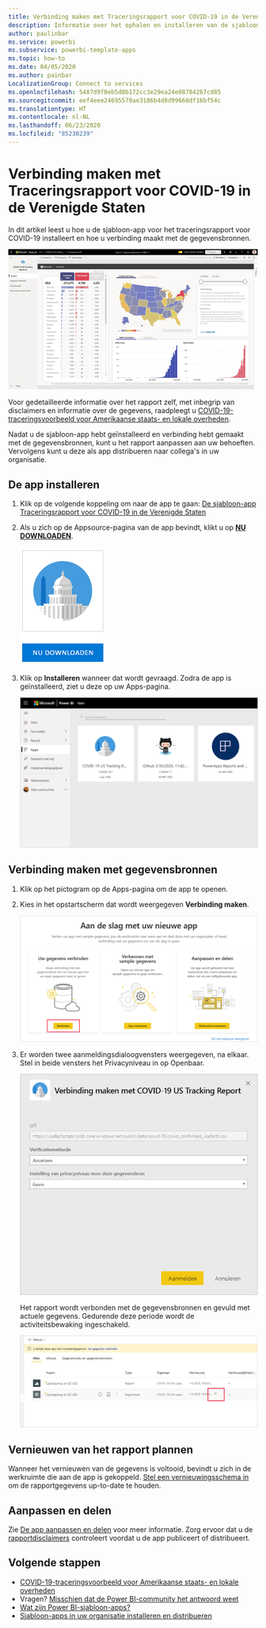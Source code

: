 ```yaml
---
title: Verbinding maken met Traceringsrapport voor COVID-19 in de Verenigde Staten
description: Informatie over het ophalen en installeren van de sjabloon-app COVID-19-cases in de Verenigde Staten en het maken van verbinding met gegevens.
author: paulinbar
ms.service: powerbi
ms.subservice: powerbi-template-apps
ms.topic: how-to
ms.date: 04/05/2020
ms.author: painbar
LocalizationGroup: Connect to services
ms.openlocfilehash: 5487d9f0eb5d8b172cc3e29ea24e88704267cd85
ms.sourcegitcommit: eef4eee24695570ae3186b4d8d99660df16bf54c
ms.translationtype: HT
ms.contentlocale: nl-NL
ms.lasthandoff: 06/23/2020
ms.locfileid: "85230239"
---
```

# <a name="connect-to-the-covid-19-us-tracking-report"></a>Verbinding maken met Traceringsrapport voor COVID-19 in de Verenigde Staten
In dit artikel leest u hoe u de sjabloon-app voor het traceringsrapport voor COVID-19 installeert en hoe u verbinding maakt met de gegevensbronnen.

![Traceringsrapport voor COVID-19 in de Verenigde Staten](media/service-connect-to-covid-19-tracking/service-covid-19-us-tracking-report-title-screen.png)

Voor gedetailleerde informatie over het rapport zelf, met inbegrip van disclaimers en informatie over de gegevens, raadpleegt u [COVID-19-traceringsvoorbeeld voor Amerikaanse staats- en lokale overheden](../create-reports/sample-covid-19-us.md).

Nadat u de sjabloon-app hebt geïnstalleerd en verbinding hebt gemaakt met de gegevensbronnen, kunt u het rapport aanpassen aan uw behoeften. Vervolgens kunt u deze als app distribueren naar collega's in uw organisatie.

## <a name="install-the-app"></a>De app installeren

1. Klik op de volgende koppeling om naar de app te gaan: [De sjabloon-app Traceringsrapport voor COVID-19 in de Verenigde Staten](https://appsource.microsoft.com/en-us/product/power-bi/pbi-contentpacks.covid19ms)

1. Als u zich op de Appsource-pagina van de app bevindt, klikt u op [**NU DOWNLOADEN**](https://appsource.microsoft.com/en-us/product/power-bi/pbi-contentpacks.covid19ms).

    [![Traceringsrapport voor COVID-19 in de Verenigde Staten in Appsource](media/service-connect-to-covid-19-tracking/service-covid-19-us-tracking-report-appsource-icon.png)](https://appsource.microsoft.com/en-us/product/power-bi/pbi-contentpacks.covid19ms)

1. Klik op **Installeren** wanneer dat wordt gevraagd. Zodra de app is geïnstalleerd, ziet u deze op uw Apps-pagina.

   ![Traceringsrapport voor COVID-19 in de Verenigde Staten op de App-pagina](media/service-connect-to-covid-19-tracking/service-covid-19-us-tracking-report-apps-page-icon.png)

## <a name="connect-to-data-sources"></a>Verbinding maken met gegevensbronnen

1. Klik op het pictogram op de Apps-pagina om de app te openen.

1. Kies in het opstartscherm dat wordt weergegeven **Verbinding maken**.

   ![Welkomstscherm van de sjabloon-app](media/service-connect-to-covid-19-tracking/service-covid-19-us-tracking-report-splash-screen.png)

1. Er worden twee aanmeldingsdialoogvensters weergegeven, na elkaar. Stel in beide vensters het Privacyniveau in op Openbaar.

   ![Het aanmeldingsdialoogvenster van Traceringsrapport voor COVID-19 in de Verenigde Staten](media/service-connect-to-covid-19-tracking/service-covid-19-us-tracking-report-signin-dialog.png)

   Het rapport wordt verbonden met de gegevensbronnen en gevuld met actuele gegevens. Gedurende deze periode wordt de activiteitsbewaking ingeschakeld.

   ![Traceringsrapport voor COVID-19 in de Verenigde Staten wordt vernieuwd](media/service-connect-to-covid-19-tracking/service-covid-19-us-tracking-report-refresh-monitor.png)

## <a name="schedule-report-refresh"></a>Vernieuwen van het rapport plannen

Wanneer het vernieuwen van de gegevens is voltooid, bevindt u zich in de werkruimte die aan de app is gekoppeld. [Stel een vernieuwingsschema in](../connect-data/refresh-scheduled-refresh.md) om de rapportgegevens up-to-date te houden.

## <a name="customize-and-share"></a>Aanpassen en delen

Zie [De app aanpassen en delen](../connect-data/service-template-apps-install-distribute.md#customize-and-share-the-app) voor meer informatie. Zorg ervoor dat u de [rapportdisclaimers](../create-reports/sample-covid-19-us.md#disclaimers) controleert voordat u de app publiceert of distribueert.

## <a name="next-steps"></a>Volgende stappen
* [COVID-19-traceringsvoorbeeld voor Amerikaanse staats- en lokale overheden](../create-reports/sample-covid-19-us.md)
* Vragen? [Misschien dat de Power BI-community het antwoord weet](https://community.powerbi.com/)
* [Wat zijn Power BI-sjabloon-apps?](../connect-data/service-template-apps-overview.md)
* [Sjabloon-apps in uw organisatie installeren en distribueren](../connect-data/service-template-apps-install-distribute.md)

